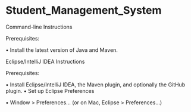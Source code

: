 # Student_Management_System
Command-line Instructions

Prerequisites:

• Install the latest version of Java and Maven.

Eclipse/IntelliJ IDEA Instructions

Prerequisites:

• Install Eclipse/IntelliJ IDEA, the Maven plugin, and optionally the GitHub plugin. • Set up Eclipse Preferences

• Window > Preferences... (or on Mac, Eclipse > Preferences...)
